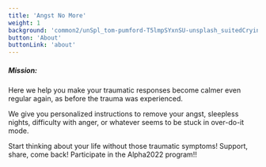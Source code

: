 ```yaml
---
title: 'Angst No More'
weight: 1
background: 'common2/unSpl_tom-pumford-T5lmpSYxnSU-unsplash_suitedCryingMan.jpg'
button: 'About'
buttonLink: 'about'
---
```


<h5>Mission:</h5>

Here we help you make your traumatic responses become calmer even regular again, as before the trauma was experienced.

We give you personalized instructions to remove your angst, sleepless nights, difficulty with anger, or whatever seems to be stuck in over-do-it mode.


Start thinking about your life without those traumatic symptoms! Support, share, come back! Participate in the Alpha2022 program!!

